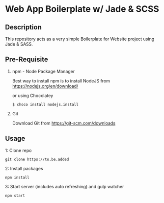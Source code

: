 # Web App Boilerplate w/ Jade & SCSS

## Description
This repository acts as a very simple Boilerplate for Website project using Jade & SASS.

## Pre-Requisite
1. npm - Node Package Manager

    Best way to install npm is to install NodeJS from 
    https://nodejs.org/en/download/
    
    or using Chocolatey
    ```
    $ choco install nodejs.install
    ```
2. Git

    Download Git from  https://git-scm.com/downloads

## Usage

1: Clone repo
```
git clone https://to.be.added
```
2: Install packages
```
npm install
```
3: Start server (includes auto refreshing) and gulp watcher
```
npm start
```
